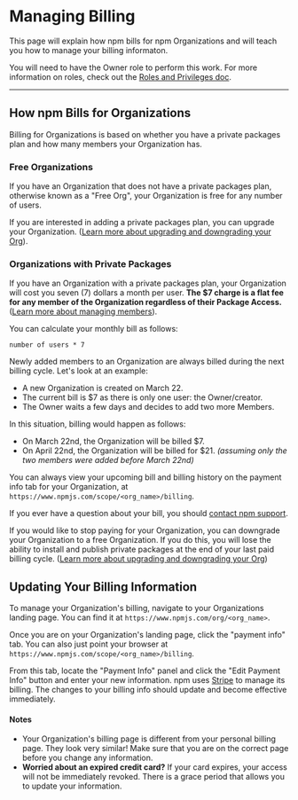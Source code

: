 # Managing Billing

This page will explain how npm bills for npm Organizations and will teach
you how to manage your billing informaton.

You will need to have the Owner role to perform this work. For more information on
roles, check out the [Roles and Privileges doc].

<hr/>

## How npm Bills for Organizations

Billing for Organizations is based on whether you have a private packages plan and
how many members your Organization has.

### Free Organizations

If you have an Organization that does not have a private packages plan, otherwise
known as a "Free Org", your Organization is free for any number of users.

If you are interested in adding a private packages plan, you can upgrade your
Organization. ([Learn more about upgrading and downgrading your Org]).

### Organizations with Private Packages

If you have an Organization with a private packages plan, your Organization will cost
you seven (7) dollars a month per user. **The $7 charge is a flat fee for any member
of the Organization regardless of their Package Access.**
([Learn more about managing members]).

You can calculate your monthly bill as follows:

```
number of users * 7
```

Newly added members to an Organization are always billed during the next billing
cycle. Let's look at an example:

- A new Organization is created on March 22.
- The current bill is $7 as there is only one user: the Owner/creator.
- The Owner waits a few days and decides to add two more Members.

In this situation, billing would happen as follows:

- On March 22nd, the Organization will be billed $7.
- On April 22nd, the Organization will be billed for $21.
  *(assuming only the two members were added before March 22nd)*

You can always view your upcoming bill and billing history on the payment info
tab for your Organization, at `https://www.npmjs.com/scope/<org_name>/billing`.

If you ever have a question about your bill, you should [contact npm support].

If you would like to stop paying for your Organization, you can downgrade your
Organization to a free Organization. If you do this, you will lose the ability
to install and publish private packages at the end of your last paid billing
cycle. ([Learn more about upgrading and downgrading your Org])

## Updating Your Billing Information

To manage your Organization's billing, navigate to your Organizations landing
page. You can find it at `https://www.npmjs.com/org/<org_name>`.

Once you are on your Organization's landing page, click the "payment info" tab. You
can also just point your browser at `https://www.npmjs.com/scope/<org_name>/billing`.

From this tab, locate the "Payment Info" panel and click the "Edit Payment Info" 
button and enter your new information. npm uses [Stripe] to manage its billing.
The changes to your billing info should update and become effective immediately.  

#### Notes

- Your Organization's billing page is different from your personal billing page.
  They look very similar! Make sure that you are on the correct page before you
  change any information.
- **Worried about an expired credit card?** If your card expires, your access 
  will not be immediately revoked. There is a grace period that allows you to 
  update your information.

[Roles and Privileges doc]: roles-and-privileges.md
[Learn more about upgrading and downgrading your Org]: upgrading-and-downgrading.md
[Learn more about managing members]: managing-members.md
[contact npm support]: https://www.npmjs.com/support
[Stripe]: https://stripe.com/
